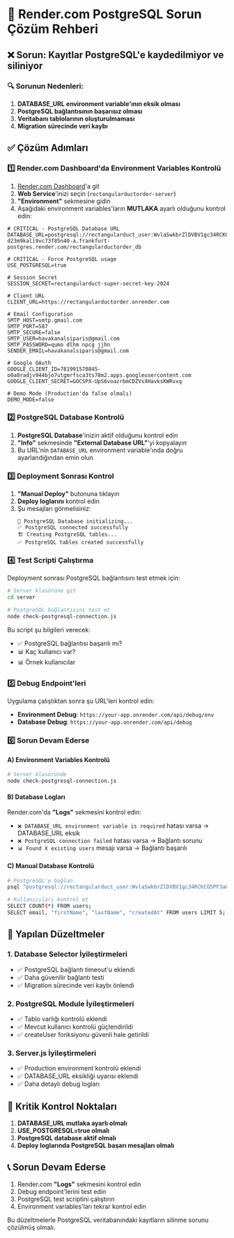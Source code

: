 # 🐘 Render.com PostgreSQL Sorun Çözüm Rehberi

## ❌ Sorun: Kayıtlar PostgreSQL'e kaydedilmiyor ve siliniyor

### 🔍 Sorunun Nedenleri:
1. **DATABASE_URL environment variable'ının eksik olması**
2. **PostgreSQL bağlantısının başarısız olması**
3. **Veritabanı tablolarının oluşturulmaması**
4. **Migration sürecinde veri kaybı**

## ✅ Çözüm Adımları

### 1️⃣ Render.com Dashboard'da Environment Variables Kontrolü

1. [Render.com Dashboard](https://dashboard.render.com)'a git
2. **Web Service**'inizi seçin (`rectangularductorder-server`)
3. **"Environment"** sekmesine gidin
4. Aşağıdaki environment variables'ların **MUTLAKA** ayarlı olduğunu kontrol edin:

```env
# CRITICAL - PostgreSQL Database URL
DATABASE_URL=postgresql://rectangularduct_user:WvlaSwkbrZlDVBV1gc34RCKCO5PF3aGC@dpg-d23m9kali9vc73f85n40-a.frankfurt-postgres.render.com/rectangularductorder_db

# CRITICAL - Force PostgreSQL usage
USE_POSTGRESQL=true

# Session Secret
SESSION_SECRET=rectangularduct-super-secret-key-2024

# Client URL
CLIENT_URL=https://rectangularductorder.onrender.com

# Email Configuration
SMTP_HOST=smtp.gmail.com
SMTP_PORT=587
SMTP_SECURE=false
SMTP_USER=havakanalsiparis@gmail.com
SMTP_PASSWORD=qumo dlhm npcg jjhn
SENDER_EMAIL=havakanalsiparis@gmail.com

# Google OAuth
GOOGLE_CLIENT_ID=781991570845-o0a0radjv944bjo7utgmrfsca3ts78m2.apps.googleusercontent.com
GOOGLE_CLIENT_SECRET=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

# Demo Mode (Production'da false olmalı)
DEMO_MODE=false
```

### 2️⃣ PostgreSQL Database Kontrolü

1. **PostgreSQL Database**'inizin aktif olduğunu kontrol edin
2. **"Info"** sekmesinde **"External Database URL"**'yi kopyalayın
3. Bu URL'nin `DATABASE_URL` environment variable'ında doğru ayarlandığından emin olun

### 3️⃣ Deployment Sonrası Kontrol

1. **"Manual Deploy"** butonuna tıklayın
2. **Deploy loglarını** kontrol edin
3. Şu mesajları görmelisiniz:
   ```
   🐘 PostgreSQL Database initializing...
   ✅ PostgreSQL connected successfully
   🏗️ Creating PostgreSQL tables...
   ✅ PostgreSQL tables created successfully
   ```

### 4️⃣ Test Scripti Çalıştırma

Deployment sonrası PostgreSQL bağlantısını test etmek için:

```bash
# Server klasörüne git
cd server

# PostgreSQL bağlantısını test et
node check-postgresql-connection.js
```

Bu script şu bilgileri verecek:
- ✅ PostgreSQL bağlantısı başarılı mı?
- 📊 Kaç kullanıcı var?
- 📊 Örnek kullanıcılar

### 5️⃣ Debug Endpoint'leri

Uygulama çalıştıktan sonra şu URL'leri kontrol edin:

- **Environment Debug**: `https://your-app.onrender.com/api/debug/env`
- **Database Debug**: `https://your-app.onrender.com/api/debug`

### 6️⃣ Sorun Devam Ederse

#### A) Environment Variables Kontrolü
```bash
# Server klasöründe
node check-postgresql-connection.js
```

#### B) Database Logları
Render.com'da **"Logs"** sekmesini kontrol edin:
- `❌ DATABASE_URL environment variable is required` hatası varsa → DATABASE_URL eksik
- `❌ PostgreSQL connection failed` hatası varsa → Bağlantı sorunu
- `📊 Found X existing users` mesajı varsa → Bağlantı başarılı

#### C) Manual Database Kontrolü
```bash
# PostgreSQL'e bağlan
psql "postgresql://rectangularduct_user:WvlaSwkbrZlDVBV1gc34RCKCO5PF3aGC@dpg-d23m9kali9vc73f85n40-a.frankfurt-postgres.render.com/rectangularductorder_db"

# Kullanıcıları kontrol et
SELECT COUNT(*) FROM users;
SELECT email, "firstName", "lastName", "createdAt" FROM users LIMIT 5;
```

## 🔧 Yapılan Düzeltmeler

### 1. Database Selector İyileştirmeleri
- ✅ PostgreSQL bağlantı timeout'u eklendi
- ✅ Daha güvenilir bağlantı testi
- ✅ Migration sürecinde veri kaybı önlendi

### 2. PostgreSQL Module İyileştirmeleri
- ✅ Tablo varlığı kontrolü eklendi
- ✅ Mevcut kullanıcı kontrolü güçlendirildi
- ✅ createUser fonksiyonu güvenli hale getirildi

### 3. Server.js İyileştirmeleri
- ✅ Production environment kontrolü eklendi
- ✅ DATABASE_URL eksikliği uyarısı eklendi
- ✅ Daha detaylı debug logları

## 🚨 Kritik Kontrol Noktaları

1. **DATABASE_URL mutlaka ayarlı olmalı**
2. **USE_POSTGRESQL=true olmalı**
3. **PostgreSQL database aktif olmalı**
4. **Deploy loglarında PostgreSQL başarı mesajları olmalı**

## 📞 Sorun Devam Ederse

1. Render.com **"Logs"** sekmesini kontrol edin
2. Debug endpoint'lerini test edin
3. PostgreSQL test scriptini çalıştırın
4. Environment variables'ları tekrar kontrol edin

Bu düzeltmelerle PostgreSQL veritabanındaki kayıtların silinme sorunu çözülmüş olmalı. 